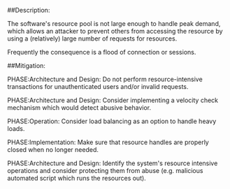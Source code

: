 ##Description:

The software's resource pool is not large enough to handle peak demand, which allows an attacker to prevent others from accessing the resource by using a (relatively) large number of requests for resources.

Frequently the consequence is a flood of connection or sessions.

##Mitigation:


PHASE:Architecture and Design:
Do not perform resource-intensive transactions for unauthenticated users and/or invalid requests.

PHASE:Architecture and Design:
Consider implementing a velocity check mechanism which would detect abusive behavior.

PHASE:Operation:
Consider load balancing as an option to handle heavy loads.

PHASE:Implementation:
Make sure that resource handles are properly closed when no longer needed.

PHASE:Architecture and Design:
Identify the system's resource intensive operations and consider protecting them from abuse (e.g. malicious automated script which runs the resources out).

